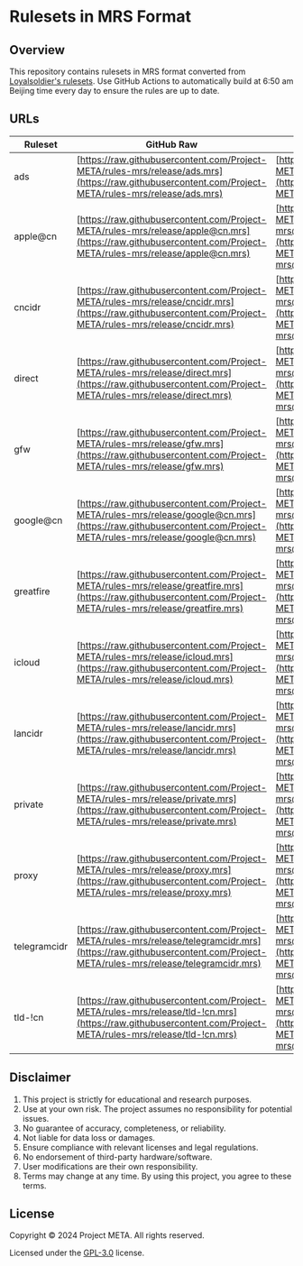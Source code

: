 # Rulesets in MRS Format

## Overview

This repository contains rulesets in MRS format converted from [Loyalsoldier's rulesets](https://github.com/Loyalsoldier/clash-rules). Use GitHub Actions to automatically build at 6:50 am Beijing time every day to ensure the rules are up to date.

## URLs

| Ruleset | GitHub Raw | jsDelivr |
| ------- | -------------- | -------------- |
| ads | [https://raw.githubusercontent.com/Project-META/rules-mrs/release/ads.mrs](https://raw.githubusercontent.com/Project-META/rules-mrs/release/ads.mrs) | [https://cdn.jsdelivr.net/gh/Project-META/rules-mrs@release/ads.mrs](https://cdn.jsdelivr.net/gh/Project-META/rules-mrs@release/ads.mrs) |
| apple@cn | [https://raw.githubusercontent.com/Project-META/rules-mrs/release/apple@cn.mrs](https://raw.githubusercontent.com/Project-META/rules-mrs/release/apple@cn.mrs) | [https://cdn.jsdelivr.net/gh/Project-META/rules-mrs@release/apple@cn.mrs](https://cdn.jsdelivr.net/gh/Project-META/rules-mrs@release/apple@cn.mrs) |
| cncidr | [https://raw.githubusercontent.com/Project-META/rules-mrs/release/cncidr.mrs](https://raw.githubusercontent.com/Project-META/rules-mrs/release/cncidr.mrs) | [https://cdn.jsdelivr.net/gh/Project-META/rules-mrs@release/cncidr.mrs](https://cdn.jsdelivr.net/gh/Project-META/rules-mrs@release/cncidr.mrs) |
| direct | [https://raw.githubusercontent.com/Project-META/rules-mrs/release/direct.mrs](https://raw.githubusercontent.com/Project-META/rules-mrs/release/direct.mrs) | [https://cdn.jsdelivr.net/gh/Project-META/rules-mrs@release/direct.mrs](https://cdn.jsdelivr.net/gh/Project-META/rules-mrs@release/direct.mrs) |
| gfw | [https://raw.githubusercontent.com/Project-META/rules-mrs/release/gfw.mrs](https://raw.githubusercontent.com/Project-META/rules-mrs/release/gfw.mrs) | [https://cdn.jsdelivr.net/gh/Project-META/rules-mrs@release/gfw.mrs](https://cdn.jsdelivr.net/gh/Project-META/rules-mrs@release/gfw.mrs) |
| google@cn | [https://raw.githubusercontent.com/Project-META/rules-mrs/release/google@cn.mrs](https://raw.githubusercontent.com/Project-META/rules-mrs/release/google@cn.mrs) | [https://cdn.jsdelivr.net/gh/Project-META/rules-mrs@release/google@cn.mrs](https://cdn.jsdelivr.net/gh/Project-META/rules-mrs@release/google@cn.mrs) |
| greatfire | [https://raw.githubusercontent.com/Project-META/rules-mrs/release/greatfire.mrs](https://raw.githubusercontent.com/Project-META/rules-mrs/release/greatfire.mrs) | [https://cdn.jsdelivr.net/gh/Project-META/rules-mrs@release/greatfire.mrs](https://cdn.jsdelivr.net/gh/Project-META/rules-mrs@release/greatfire.mrs) |
| icloud | [https://raw.githubusercontent.com/Project-META/rules-mrs/release/icloud.mrs](https://raw.githubusercontent.com/Project-META/rules-mrs/release/icloud.mrs) | [https://cdn.jsdelivr.net/gh/Project-META/rules-mrs@release/icloud.mrs](https://cdn.jsdelivr.net/gh/Project-META/rules-mrs@release/icloud.mrs) |
| lancidr | [https://raw.githubusercontent.com/Project-META/rules-mrs/release/lancidr.mrs](https://raw.githubusercontent.com/Project-META/rules-mrs/release/lancidr.mrs) | [https://cdn.jsdelivr.net/gh/Project-META/rules-mrs@release/lancidr.mrs](https://cdn.jsdelivr.net/gh/Project-META/rules-mrs@release/lancidr.mrs) |
| private | [https://raw.githubusercontent.com/Project-META/rules-mrs/release/private.mrs](https://raw.githubusercontent.com/Project-META/rules-mrs/release/private.mrs) | [https://cdn.jsdelivr.net/gh/Project-META/rules-mrs@release/private.mrs](https://cdn.jsdelivr.net/gh/Project-META/rules-mrs@release/private.mrs) |
| proxy | [https://raw.githubusercontent.com/Project-META/rules-mrs/release/proxy.mrs](https://raw.githubusercontent.com/Project-META/rules-mrs/release/proxy.mrs) | [https://cdn.jsdelivr.net/gh/Project-META/rules-mrs@release/proxy.mrs](https://cdn.jsdelivr.net/gh/Project-META/rules-mrs@release/proxy.mrs) |
| telegramcidr | [https://raw.githubusercontent.com/Project-META/rules-mrs/release/telegramcidr.mrs](https://raw.githubusercontent.com/Project-META/rules-mrs/release/telegramcidr.mrs) | [https://cdn.jsdelivr.net/gh/Project-META/rules-mrs@release/telegramcidr.mrs](https://cdn.jsdelivr.net/gh/Project-META/rules-mrs@release/telegramcidr.mrs) |
| tld-!cn | [https://raw.githubusercontent.com/Project-META/rules-mrs/release/tld-!cn.mrs](https://raw.githubusercontent.com/Project-META/rules-mrs/release/tld-!cn.mrs) | [https://cdn.jsdelivr.net/gh/Project-META/rules-mrs@release/tld-!cn.mrs](https://cdn.jsdelivr.net/gh/Project-META/rules-mrs@release/tld-!cn.mrs) |

## Disclaimer

1. This project is strictly for educational and research purposes.
2. Use at your own risk. The project assumes no responsibility for potential issues.
3. No guarantee of accuracy, completeness, or reliability.
4. Not liable for data loss or damages.
5. Ensure compliance with relevant licenses and legal regulations.
6. No endorsement of third-party hardware/software.
7. User modifications are their own responsibility.
8. Terms may change at any time. By using this project, you agree to these terms.

## License

Copyright &copy; 2024 Project META. All rights reserved.

Licensed under the [GPL-3.0](https://github.com/Project-META/rules-mrs/blob/main/LICENSE) license.  
